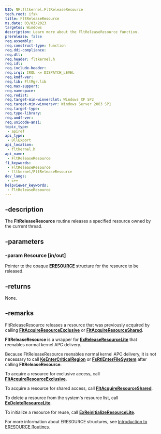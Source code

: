 ```yaml
---
UID: NF:fltkernel.FltReleaseResource
tech.root: ifsk
title: FltReleaseResource
ms.date: 03/03/2023
targetos: Windows
description: Learn more about the FltReleaseResource function.
prerelease: false
req.assembly: 
req.construct-type: function
req.ddi-compliance: 
req.dll: 
req.header: fltkernel.h
req.idl: 
req.include-header: 
req.irql: IRQL <= DISPATCH_LEVEL
req.kmdf-ver: 
req.lib: FltMgr.lib
req.max-support: 
req.namespace: 
req.redist: 
req.target-min-winverclnt: Windows XP SP2
req.target-min-winversvr: Windows Server 2003 SP1
req.target-type: 
req.type-library: 
req.umdf-ver: 
req.unicode-ansi: 
topic_type:
 - apiref
api_type:
 - DllExport
api_location:
 - fltkernel.h
api_name:
 - FltReleaseResource
f1_keywords:
 - FltReleaseResource
 - fltkernel/FltReleaseResource
dev_langs:
 - c++
helpviewer_keywords:
 - FltReleaseResource
---
```


## -description

The **FltReleaseResource** routine releases a specified resource owned by the current thread.

## -parameters

### -param Resource [in/out]

Pointer to the opaque [**ERESOURCE**](/windows-hardware/drivers/kernel/eresource-structures) structure for the resource to be released.

## -returns

None.

## -remarks

FltReleaseResource releases a resource that was previously acquired by calling [**FltAcquireResourceExclusive**](nf-fltkernel-fltacquireresourceexclusive.md) or [**FltAcquireResourceShared**](nf-fltkernel-fltacquireresourceshared.md).

**FltReleaseResource** is a wrapper for [**ExReleaseResourceLite**](../wdm/nf-wdm-exreleaseresourcelite.md) that reenables normal kernel APC delivery.

Because FltReleaseResource reenables normal kernel APC delivery, it is not necessary to call [**KeEnterCriticalRegion**](../ntddk/nf-ntddk-keentercriticalregion.md) or [**FsRtlEnterFileSystem**](/windows-hardware/drivers/ifs/fsrtlenterfilesystem) after calling **FltReleaseResource**.

To acquire a resource for exclusive access, call [**FltAcquireResourceExclusive**](nf-fltkernel-fltacquireresourceexclusive.md).

To acquire a resource for shared access, call [**FltAcquireResourceShared**](nf-fltkernel-fltacquireresourceshared.md).

To delete a resource from the system's resource list, call [**ExDeleteResourceLite**](../wdm/nf-wdm-exdeleteresourcelite.md).

To initialize a resource for reuse, call [**ExReinitializeResourceLite**](../wdm/nf-wdm-exreinitializeresourcelite.md).

For more information about ERESOURCE structures, see [Introduction to ERESOURCE Routines](/windows-hardware/drivers/kernel/introduction-to-eresource-routines).
